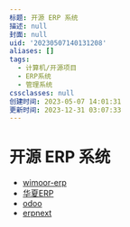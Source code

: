 ```yaml
---
标题: 开源 ERP 系统
描述: null
封面: null
uid: '20230507140131208'
aliases: []
tags:
  - 计算机/开源项目
  - ERP系统
  - 管理系统
cssclasses: null
创建时间: 2023-05-07 14:01:31
更新时间: 2023-12-31 03:07:33
---
```


# 开源 ERP 系统

- [wimoor-erp](https://github.com/wimoor-erp/)
- [华夏ERP](https://github.com/jishenghua/jshERP)
- [odoo](https://github.com/odoo/odoo)
- [erpnext](https://github.com/frappe/erpnext)
